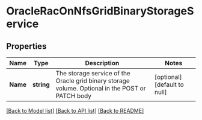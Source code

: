 # OracleRacOnNfsGridBinaryStorageService

## Properties
Name | Type | Description | Notes
------------ | ------------- | ------------- | -------------
**Name** | **string** | The storage service of the Oracle grid binary storage volume. Optional in the POST or PATCH body | [optional] [default to null]

[[Back to Model list]](../README.md#documentation-for-models) [[Back to API list]](../README.md#documentation-for-api-endpoints) [[Back to README]](../README.md)



